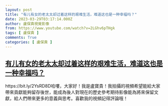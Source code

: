 ```yaml
---
layout: post
title: "有儿有女的老太太却过着这样的艰难生活，难道这也是一种幸福吗？"
date: 2023-03-29T03:17:14.000Z
author: 盧保貴視覺影像
from: https://www.youtube.com/watch?v=2LGhv6pTHgk
tags: [ 盧保貴 ]
comments: True
categories: [ 盧保貴 ]
---
```

<!--1680059834000-->
[有儿有女的老太太却过着这样的艰难生活，难道这也是一种幸福吗？](https://www.youtube.com/watch?v=2LGhv6pTHgk)
------

<div>
https://bit.ly/2YsRD8D哈嘍，大家好！我是盧寶貴！我拍攝的視頻希望能給大家帶來貢獻能夠留存後世，能成為後人對現在的歷史參考期待影像能為將來保留文獻，給人們帶來更多的意義與思考。喜歡我的視頻記得評論哦！
</div>
